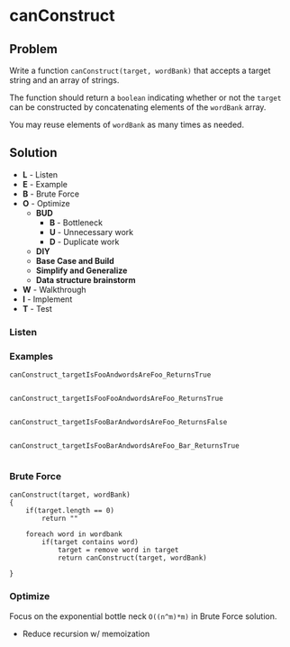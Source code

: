 # canConstruct

## Problem

Write a function `canConstruct(target, wordBank)` that accepts a target string and an array of strings.

The function should return a `boolean` indicating whether or not the `target` can be constructed by concatenating elements of the `wordBank` array. 

You may reuse elements of `wordBank` as many times as needed. 

## Solution

- **L** - Listen
- **E** - Example
- **B** - Brute Force
- **O** - Optimize
    - **BUD** 
        - **B** - Bottleneck
        - **U** - Unnecessary work 
        - **D** - Duplicate work
    - **DIY**
    - **Base Case and Build**
    - **Simplify and Generalize**
    - **Data structure brainstorm**
- **W** - Walkthrough
- **I** - Implement
- **T** - Test


### Listen


### Examples

`canConstruct_targetIsFooAndwordsAreFoo_ReturnsTrue`
```
```

`canConstruct_targetIsFooFooAndwordsAreFoo_ReturnsTrue`
```
```

`canConstruct_targetIsFooBarAndwordsAreFoo_ReturnsFalse`
```
```

`canConstruct_targetIsFooBarAndwordsAreFoo_Bar_ReturnsTrue`
```
```


### Brute Force

```
canConstruct(target, wordBank)
{
    if(target.length == 0)
        return ""

    foreach word in wordbank
        if(target contains word)
            target = remove word in target
            return canConstruct(target, wordBank)

}
```


### Optimize

Focus on the exponential bottle neck `O((n^m)*m)` in Brute Force solution. 
- Reduce recursion w/ memoization
